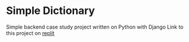 # Simple Dictionary
Simple backend case study project written on Python with Django
Link to this project on [replit](https://replit.com/@ioanromadin/Dictionary)
